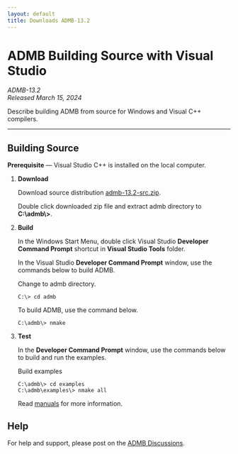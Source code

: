 ```yaml
---
layout: default
title: Downloads ADMB-13.2
---
```


# ADMB Building Source with Visual Studio

*ADMB-13.2*  
*Released March 15, 2024*  

Describe building ADMB from source for Windows and Visual C++ compilers.

---

Building Source
---------------

**Prerequisite** &mdash; Visual Studio C++ is installed on the local computer.

1. **Download**

   Download source distribution [admb-13.2-src.zip](https://github.com/admb-project/admb/releases/download/admb-13.2/admb-13.2-src.zip).

   Double click downloaded zip file and extract admb directory to **C:\\admb\\>**.

2. **Build**

   In the Windows Start Menu, double click Visual Studio **Developer Command Prompt** shortcut in **Visual Studio Tools** folder.

   In the Visual Studio **Developer Command Prompt** window, use the commands below to build ADMB.

   Change to admb directory.

   ```
   C:\> cd admb
   ```

   To build ADMB, use the command below.

   ```
   C:\admb\> nmake
   ```

3. **Test**

   In the **Developer Command Prompt** window, use the commands below to build and run the examples.

   Build examples

   ```
   C:\admb\> cd examples
   C:\admb\examples\> nmake all
   ```

   Read [manuals](http://www.admb-project.org/docs/manuals/) for more information.

Help
----

For help and support, please post on the [ADMB Discussions](https://github.com/admb-project/admb/discussions).
